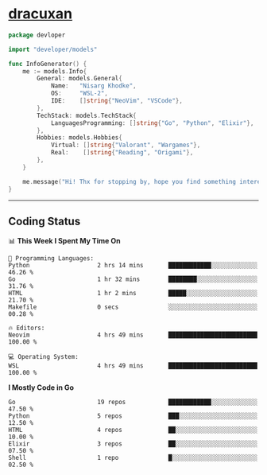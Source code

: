 <!-- Banner -->
<!--
<img src="https://i.imgur.com/mz4ym1F.png" style="max-height:550px"/>
-->

<!-- Coded Intro -->
# [dracuxan](https://bynisarg.in/)

```go
package devloper

import "developer/models"

func InfoGenerator() {
	me := models.Info{
		General: models.General{
			Name:   "Nisarg Khodke",
			OS:     "WSL-2",
			IDE:    []string{"NeoVim", "VSCode"},
		},
		TechStack: models.TechStack{
			LanguagesProgramming: []string{"Go", "Python", "Elixir"},
		},
		Hobbies: models.Hobbies{
			Virtual: []string{"Valorant", "Wargames"},
			Real:    []string{"Reading", "Origami"},
		},		
	}

	me.message("Hi! Thx for stopping by, hope you find something interesting!") 
}
```

---

## Coding Status


<!--START_SECTION:waka-->
📊 **This Week I Spent My Time On** 

```text
💬 Programming Languages: 
Python                   2 hrs 14 mins       ████████████░░░░░░░░░░░░░   46.26 % 
Go                       1 hr 32 mins        ████████░░░░░░░░░░░░░░░░░   31.76 % 
HTML                     1 hr 2 mins         █████░░░░░░░░░░░░░░░░░░░░   21.70 % 
Makefile                 0 secs              ░░░░░░░░░░░░░░░░░░░░░░░░░   00.28 % 

🔥 Editors: 
Neovim                   4 hrs 49 mins       █████████████████████████   100.00 % 

💻 Operating System: 
WSL                      4 hrs 49 mins       █████████████████████████   100.00 % 
```

**I Mostly Code in Go** 

```text
Go                       19 repos            ████████████░░░░░░░░░░░░░   47.50 % 
Python                   5 repos             ███░░░░░░░░░░░░░░░░░░░░░░   12.50 % 
HTML                     4 repos             ██░░░░░░░░░░░░░░░░░░░░░░░   10.00 % 
Elixir                   3 repos             ██░░░░░░░░░░░░░░░░░░░░░░░   07.50 % 
Shell                    1 repo              █░░░░░░░░░░░░░░░░░░░░░░░░   02.50 % 
```




<!--END_SECTION:waka-->
